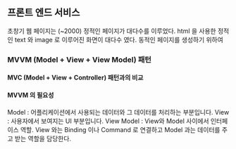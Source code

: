 ## 프론트 엔드 서비스
초창기 웹 페이지는 (~2000) 정적인 페이지가 대다수를 이루었다. html 을 사용한 정적인 text 와 image 로 이루어진 화면이 대다수 였다. 동적인 페이지를 생성하기 위하여   


### MVVM (Model + View + View Model) 패턴



#### MVC (Model + View + Controller) 패턴과의 비교


#### MVVM 의 필요성 

Model : 어플리케이션에서 사용되는 데이터와 그 데이터를 처리하는 부분입니다. 
View : 사용자에서 보여지는 UI 부분입니다.
View Model : View와 Model 사이에서 인터페이스 역할. View 와는 Binding 이나 Command 로 연결하고 Model 과는 데이터를 주고 받는 역할을 담당한다.
